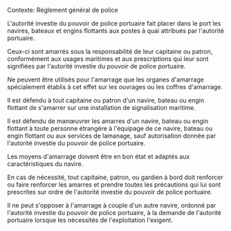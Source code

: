 Contexte: Règlement général de police

L'autorité investie du pouvoir de police portuaire fait placer dans le port les navires, bateaux et engins flottants aux postes à quai attribués par l'autorité portuaire.

Ceux-ci sont amarrés sous la responsabilité de leur capitaine ou patron, conformément aux usages maritimes et aux prescriptions qui leur sont signifiées par l'autorité investie du pouvoir de police portuaire.

Ne peuvent être utilisés pour l'amarrage que les organes d'amarrage spécialement établis à cet effet sur les ouvrages ou les coffres d'amarrage.

Il est défendu à tout capitaine ou patron d'un navire, bateau ou engin flottant de s'amarrer sur une installation de signalisation maritime.

Il est défendu de manœuvrer les amarres d'un navire, bateau ou engin flottant à toute personne étrangère à l'équipage de ce navire, bateau ou engin flottant ou aux services de lamanage, sauf autorisation donnée par l'autorité investie du pouvoir de police portuaire.

Les moyens d'amarrage doivent être en bon état et adaptés aux caractéristiques du navire.

En cas de nécessité, tout capitaine, patron, ou gardien à bord doit renforcer ou faire renforcer les amarres et prendre toutes les précautions qui lui sont prescrites sur ordre de l'autorité investie du pouvoir de police portuaire.

Il ne peut s'opposer à l'amarrage à couple d'un autre navire, ordonné par l'autorité investie du pouvoir de police portuaire, à la demande de l'autorité portuaire lorsque les nécessités de l'exploitation l'exigent.